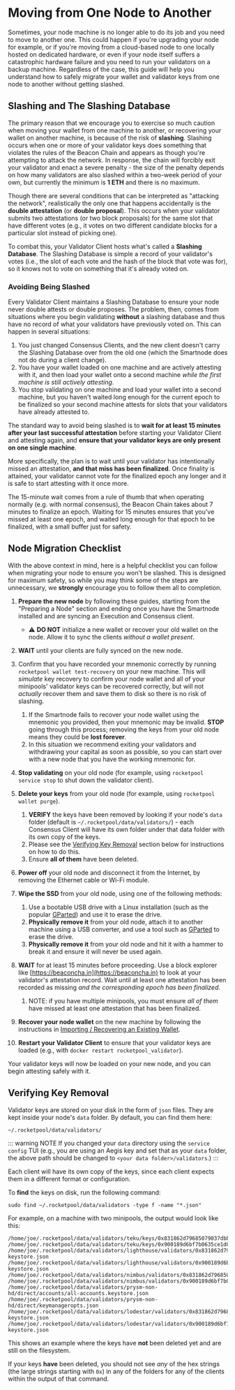 # Moving from One Node to Another

Sometimes, your node machine is no longer able to do its job and you need to move to another one.
This could happen if you're upgrading your node for example, or if you're moving from a cloud-based node to one locally hosted on dedicated hardware, or even if your node itself suffers a catastrophic hardware failure and you need to run your validators on a backup machine.
Regardless of the case, this guide will help you understand how to safely migrate your wallet and validator keys from one node to another without getting slashed.


## Slashing and The Slashing Database

The primary reason that we encourage you to exercise so much caution when moving your wallet from one machine to another, or recovering your wallet on another machine, is because of the risk of **slashing**.
Slashing occurs when one or more of your validator keys does something that violates the rules of the Beacon Chain and appears as though you're attempting to attack the network.
In response, the chain will forcibly exit your validator and enact a severe penalty - the size of the penalty depends on how many validators are also slashed within a two-week period of your own, but currently the minimum is **1 ETH** and there is no maximum.

Though there are several conditions that can be interpreted as "attacking the network", realistically the only one that happens accidentally is the **double attestation** (or **double proposal**).
This occurs when your validator submits two attestations (or two block proposals) for the same slot that have different votes (e.g., it votes on two different candidate blocks for a particular slot instead of picking one).

To combat this, your Validator Client hosts what's called a **Slashing Database**.
The Slashing Database is simple a record of your validator's votes (i.e., the slot of each vote and the hash of the block that vote was for), so it knows not to vote on something that it's already voted on.


### Avoiding Being Slashed

Every Validator Client maintains a Slashing Database to ensure your node never double attests or double proposes.
The problem, then, comes from situations where you begin validating **without** a slashing database and thus have no record of what your validators have previously voted on.
This can happen in several situations:

1. You just changed Consensus Clients, and the new client doesn't carry the Slashing Database over from the old one (which the Smartnode does not do during a client change).
2. You have your wallet loaded on one machine and are actively attesting with it, and then load your wallet onto a second machine *while the first machine is still actively attesting*.
3. You stop validating on one machine and load your wallet into a second machine, but you haven't waited long enough for the current epoch to be finalized so your second machine attests for slots that your validators have already attested to.

The standard way to avoid being slashed is to **wait for at least 15 minutes after your last successful attestation** before starting your Validator Client and attesting again, and **ensure that your validator keys are only present on one single machine**.

More specifically, the plan is to wait until your validator has intentionally missed an attestation, **and that miss has been finalized**.
Once finality is attained, your validator cannot vote for the finalized epoch any longer and it is safe to start attesting with it once more.

The 15-minute wait comes from a rule of thumb that when operating normally (e.g. with normal consensus), the Beacon Chain takes about 7 minutes to finalize an epoch.
Waiting for 15 minutes ensures that you've missed at least one epoch, and waited long enough for that epoch to be finalized, with a small buffer just for safety.


## Node Migration Checklist

With the above context in mind, here is a helpful checklist you can follow when migrating your node to ensure you won't be slashed.
This is designed for maximum safety, so while you may think some of the steps are unnecessary, we **strongly** encourage you to follow them all to completion.

1. **Prepare the new node** by following these guides, starting from the "Preparing a Node" section and ending once you have the Smartnode installed and are syncing an Execution and Consensus client.
   - :warning: **DO NOT** initialize a new wallet or recover your old wallet on the node. Allow it to sync the clients *without a wallet present*.

2. **WAIT** until your clients are fully synced on the new node.
   
3. Confirm that you have recorded your mnemonic correctly by running `rocketpool wallet test-recovery` on your new machine. This will *simulate* key recovery to confirm your node wallet and all of your minipools' validator keys can be recovered correctly, but will not *actually* recover them and save them to disk so there is no risk of slashing.
   1. If the Smartnode fails to recover your node wallet using the mnemonic you provided, then your mnemonic may be invalid. **STOP** going through this process; removing the keys from your old node means they could be **lost forever**.
   2. In this situation we recommend exiting your validators and withdrawing your capital as soon as possible, so you can start over with a new node that you have the working mnemonic for. 
   
4. **Stop validating** on your old node (for example, using `rocketpool service stop` to shut down the validator client).
   
5. **Delete your keys** from your old node (for example, using `rocketpool wallet purge`).
   1. **VERIFY** the keys have been removed by looking if your node's `data` folder (default is `~/.rocketpool/data/validators/`) - each Consensus Client will have its own folder under that data folder with its own copy of the keys.
   2. Please see the [Verifying Key Removal](#verifying-key-removal) section below for instructions on how to do this.
   3. Ensure **all of them** have been deleted.

6. **Power off** your old node and disconnect it from the Internet, by removing the Ethernet cable or Wi-Fi module.

7. **Wipe the SSD** from your old node, using one of the following methods:
   1. Use a bootable USB drive with a Linux installation (such as the popular [GParted](https://gparted.org/download.php)) and use it to erase the drive.
   2. **Physically remove it** from your old node, attach it to another machine using a USB converter, and use a tool such as [GParted](https://installati.one/debian/11/gparted/) to erase the drive.
   3. **Physically remove it** from your old node and hit it with a hammer to break it and ensure it will never be used again.

8. **WAIT** for at least 15 minutes before proceeding. Use a block explorer like [https://beaconcha.in](https://beaconcha.in) to look at your validator's attestation record. Wait until at least one attestation has been recorded as missing *and the corresponding epoch has been finalized*.
   1. NOTE: if you have multiple minipools, you must ensure *all of them* have missed at least one attestation that has been finalized.

9.  **Recover your node wallet** on the new machine by following the instructions in [Importing / Recovering an Existing Wallet](../recovering-rp.md).

10. **Restart your Validator Client** to ensure that your validator keys are loaded (e.g., with `docker restart rocketpool_validator`).

Your validator keys will now be loaded on your new node, and you can begin attesting safely with it.


## Verifying Key Removal

Validator keys are stored on your disk in the form of `json` files.
They are kept inside your node's `data` folder.
By default, you can find them here:

```
~/.rocketpool/data/validators/
```

::: warning NOTE
If you changed your `data` directory using the `service config` TUI (e.g., you are using an Aegis key and set that as your `data` folder, the above path should be changed to `<your data folder>/validators`.)
:::

Each client will have its own copy of the keys, since each client expects them in a different format or configuration.

To **find** the keys on disk, run the following command:

```
sudo find ~/.rocketpool/data/validators -type f -name "*.json"
```

For example, on a machine with two minipools, the output would look like this:

```
/home/joe/.rocketpool/data/validators/teku/keys/0x831862d79685079037dbba67acfa1faf13a5863b94c1c39126e9a52155d32b7733ba65a56ba172e0fcb2b7d77e8a125b.json
/home/joe/.rocketpool/data/validators/teku/keys/0x900189d6bf7b0635ce1d81046c0d882d52ccf05e3f4fb29e7b9db4c9fb72c6587256fd41a785f103e15a253f3d24a610.json
/home/joe/.rocketpool/data/validators/lighthouse/validators/0x831862d79685079037dbba67acfa1faf13a5863b94c1c39126e9a52155d32b7733ba65a56ba172e0fcb2b7d77e8a125b/voting-keystore.json
/home/joe/.rocketpool/data/validators/lighthouse/validators/0x900189d6bf7b0635ce1d81046c0d882d52ccf05e3f4fb29e7b9db4c9fb72c6587256fd41a785f103e15a253f3d24a610/voting-keystore.json
/home/joe/.rocketpool/data/validators/nimbus/validators/0x831862d79685079037dbba67acfa1faf13a5863b94c1c39126e9a52155d32b7733ba65a56ba172e0fcb2b7d77e8a125b/keystore.json
/home/joe/.rocketpool/data/validators/nimbus/validators/0x900189d6bf7b0635ce1d81046c0d882d52ccf05e3f4fb29e7b9db4c9fb72c6587256fd41a785f103e15a253f3d24a610/keystore.json
/home/joe/.rocketpool/data/validators/prysm-non-hd/direct/accounts/all-accounts.keystore.json
/home/joe/.rocketpool/data/validators/prysm-non-hd/direct/keymanageropts.json
/home/joe/.rocketpool/data/validators/lodestar/validators/0x831862d79685079037dbba67acfa1faf13a5863b94c1c39126e9a52155d32b7733ba65a56ba172e0fcb2b7d77e8a125b/voting-keystore.json
/home/joe/.rocketpool/data/validators/lodestar/validators/0x900189d6bf7b0635ce1d81046c0d882d52ccf05e3f4fb29e7b9db4c9fb72c6587256fd41a785f103e15a253f3d24a610/voting-keystore.json
```

This shows an example where the keys have **not** been deleted yet and are still on the filesystem.

If your keys **have** been deleted, you should not see *any* of the hex strings (the large strings starting with `0x`) in any of the folders for any of the clients within the output of that command.